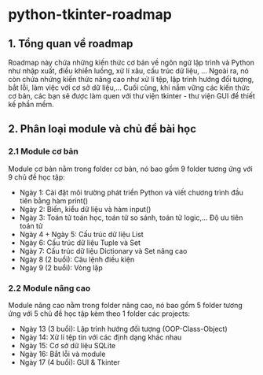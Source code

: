 # python-tkinter-roadmap

## 1. Tổng quan về roadmap 

Roadmap này chứa những kiến thức cơ bản về ngôn ngữ lập trình và Python như nhập xuất, điều khiển luồng, xử lí xâu, cấu trúc dữ liệu, ... Ngoài ra, nó còn chứa nhứng kiến thức nâng cao như xử lí tệp, lập trình hướng đối tượng, bắt lỗi, làm việc với cơ sở dữ liệu,... Cuối cùng, khi nắm vững các kiến thức cơ bản, các bạn sẽ được làm quen với thư viện tkinter - thư viện GUI để thiết kế phần mềm. 

## 2. Phân loại module và chủ đề bài học

  ### 2.1 Module cơ bản 
  Module cơ bản nằm trong folder cơ bản, nó bao gồm 9 folder tương ứng với 9 chủ đề học tập: 
  - Ngày 1: Cài đặt môi trường phát triển Python và viết chương trình đầu tiên bằng hàm print()
  - Ngày 2: Biến, kiểu dữ liệu và hàm input()
  - Ngày 3: Toán tử toán học, toán tử so sánh, toán tử logic,... Độ ưu tiên toán tử
  - Ngày 4 + Ngày 5: Cấu trúc dữ liệu List
  - Ngày 6: Cấu trúc dữ liệu Tuple và Set
  - Ngày 7: Cấu trúc dữ liệu Dictionary và Set nâng cao
  - Ngày 8 (2 buổi): Câu lệnh điều kiện 
  - Ngày 9 (2 buổi): Vòng lặp 
  
  ### 2.2 Module nâng cao 
  Module nâng cao nằm trong folder nâng cao, nó bao gồm 5 folder tương ứng với 5 chủ đề học tập kèm theo 1 folder các projects: 
  - Ngày 13 (3 buổi): Lập trình hướng đối tượng (OOP-Class-Object)
  - Ngày 14: Xử lí tệp tin với các định dạng khác nhau
  - Ngày 15: Cơ sở dữ liệu SQLite
  - Ngày 16: Bắt lỗi và module
  - Ngày 17 (4 buổi): GUI & Tkinter
